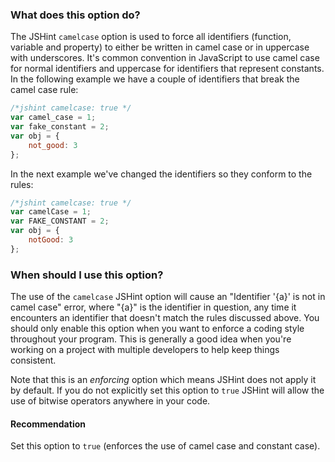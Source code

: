 <!---
{
    "titles": [
        "camelcase"
    ],
    "slugs": [
        "option-jshint-camelcase"
    ],
    "linters": [
        "jshint"
    ],
    "author": "jallardice",
    "subject": "option"
}
-->

### What does this option do?

The JSHint `camelcase` option is used to force all identifiers (function,
variable and property) to either be written in camel case or in uppercase with
underscores. It's common convention in JavaScript to use camel case for normal
identifiers and uppercase for identifiers that represent constants. In the
following example we have a couple of identifiers that break the camel case
rule:

<!---
{
    "linter": "jshint"
}
-->
```javascript
/*jshint camelcase: true */
var camel_case = 1;
var fake_constant = 2;
var obj = {
    not_good: 3
};
```

In the next example we've changed the identifiers so they conform to the rules:

<!---
{
    "linter": "jshint"
}
-->
```javascript
/*jshint camelcase: true */
var camelCase = 1;
var FAKE_CONSTANT = 2;
var obj = {
    notGood: 3
};
```

### When should I use this option?

The use of the `camelcase` JSHint option will cause an "Identifier '{a}' is not
in camel case" error, where "{a}" is the identifier in question, any time it
encounters an identifier that doesn't match the rules discussed above. You
should only enable this option when you want to enforce a coding style
throughout your program. This is generally a good idea when you're working on a
project with multiple developers to help keep things consistent.

Note that this is an *enforcing* option which means JSHint does not apply it by
default. If you do not explicitly set this option to `true` JSHint will allow
the use of bitwise operators anywhere in your code.

#### Recommendation

Set this option to `true` (enforces the use of camel case and constant case).
